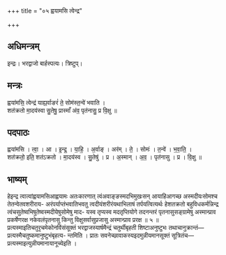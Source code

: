 +++
title = "०५ ह्वयामसि त्वेन्द्र"

+++
## अधिमन्त्रम्
इन्द्रः। भरद्वाजो बार्हस्पत्यः। त्रिष्टुप्।

## मन्त्रः
ह्वया॑मसि॒ त्वेन्द्र॑ याह्य॒र्वाङरं॑ ते॒ सोम॑स्त॒न्वे॑ भवाति ।  
शत॑क्रतो मा॒दय॑स्वा सु॒तेषु॒ प्रास्माँ अ॑व॒ पृत॑नासु॒ प्र वि॒क्षु ॥

## पदपाठः
ह्वया॑मसि । त्वा॒ । आ । इ॒न्द्र॒ । या॒हि॒ । अ॒र्वाङ् । अर॑म् । ते॒ । सोमः॑ । त॒न्वे॑ । भ॒वा॒ति॒ ।  
शत॑क्रतो॒ इति॒ शत॑ऽक्रतो । मा॒दय॑स्व । सु॒तेषु॑ । प्र । अ॒स्मान् । अ॒व॒ । पृत॑नासु । प्र । वि॒क्षु ॥

## भाष्यम्
हेइन्द्र त्वात्वांह्वयामसिआह्वयामः अतःकारणात् त्वंअवाङ्ङस्मदभिमुखःसन् आयाहिआगच्छ अस्मदीयःसोमश्च तेतन्वेतवशरीराय- अरंपर्याप्तंभवातिभवतु त्वदीयंशरीरंयथाभिलाषं तर्पयत्वित्यर्थः हेशतक्रतो बहुविधकर्मन्निन्द्र त्वंचसुतेष्वभिषुतेष्वस्मदीयेषुसोमेषु माद- यस्व तृप्यस्व मदतृप्तियोगे तदनन्तरं पृतनासुसङ्ग्रामेषु अस्मान्प्राव प्रकर्षेणरक्ष नकेवलंपृतनासु किन्तु विक्षुसर्वासुप्रजासु अस्मान्प्राव प्ररक्ष ॥ ५ ॥प्रत्यस्माइतिचतुरृचमेकोनविंसंसूक्तं भरद्वाजस्यार्षमैन्द्रं चतुर्थीबृहती शिष्टाअनुष्टुभः तथाचानुक्रान्तं—प्रत्यस्मैचतुष्कमानुष्टुभंबृहत्य- न्तमिति । प्रातः सवनेच्छावाकस्यइदमुन्नीयमानसूक्तं सूत्रितंच—प्रत्यस्माइत्युन्नीयमानायानूच्येइति ।